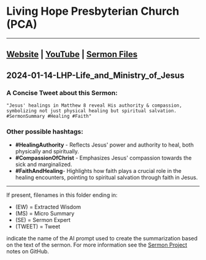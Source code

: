 # Living Hope Presbyterian Church (PCA)
___

## [Website](https://www.livinghopepresbyterian.org/) | [YouTube](https://www.youtube.com/@LivingHopePresbyterianChurch) | [Sermon Files](https://github.com/jobian-ai/LHP-Sermons/tree/main/sermons/2024/24-01-14)

## 2024-01-14-LHP-Life_and_Ministry_of_Jesus

### A Concise Tweet about this Sermon:

```"Jesus' healings in Matthew 8 reveal His authority & compassion, symbolizing not just physical healing but spiritual salvation. #SermonSummary #Healing #Faith"```

### Other possible hashtags:

- **#HealingAuthority** - Reflects Jesus' power and authority to heal, both physically and spiritually.
- **#CompassionOfChrist** - Emphasizes Jesus' compassion towards the sick and marginalized.
- **#FaithAndHealing**- Highlights how faith plays a crucial role in the healing encounters, pointing to spiritual salvation through faith in Jesus.

___

If present, filenames in this folder ending in:

- (EW) = Extracted Wisdom
- (MS) = Micro Summary
- (SE) =  Sermon Expert
- (TWEET) = Tweet

indicate the name of the AI prompt used to create the summarization based on the text of the sermon.  For more information see the [Sermon Project](https://github.com/jobian-ai/LHP-Sermons/tree/main) notes on GitHub.
